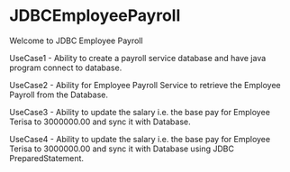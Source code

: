 # JDBCEmployeePayroll

Welcome to JDBC Employee Payroll

UseCase1 -
Ability to create a payroll service database and have java program connect to database.

UseCase2 -
Ability for Employee Payroll Service to retrieve the Employee Payroll from the Database.

UseCase3 -
Ability to update the salary i.e. the base pay for Employee Terisa to 3000000.00 and sync it with Database.

UseCase4 -
Ability to update the salary i.e. the base pay for Employee Terisa to 3000000.00 and sync it with Database using JDBC PreparedStatement.